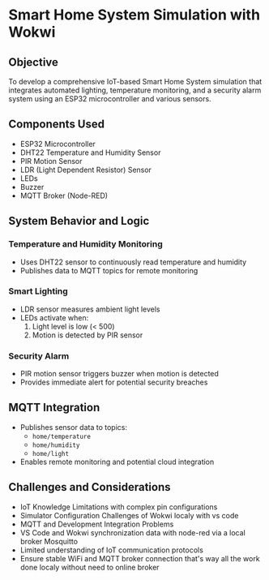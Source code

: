 # Smart Home System Simulation with Wokwi

## Objective
To develop a comprehensive IoT-based Smart Home System simulation that integrates automated lighting, temperature monitoring, and a security alarm system using an ESP32 microcontroller and various sensors.

## Components Used
- ESP32 Microcontroller
- DHT22 Temperature and Humidity Sensor
- PIR Motion Sensor
- LDR (Light Dependent Resistor) Sensor
- LEDs
- Buzzer
- MQTT Broker (Node-RED)

## System Behavior and Logic

### Temperature and Humidity Monitoring
- Uses DHT22 sensor to continuously read temperature and humidity
- Publishes data to MQTT topics for remote monitoring

### Smart Lighting
- LDR sensor measures ambient light levels
- LEDs activate when:
  1. Light level is low (< 500)
  2. Motion is detected by PIR sensor

### Security Alarm
- PIR motion sensor triggers buzzer when motion is detected
- Provides immediate alert for potential security breaches

## MQTT Integration
- Publishes sensor data to topics:
  - `home/temperature`
  - `home/humidity`
  - `home/light`
- Enables remote monitoring and potential cloud integration

## Challenges and Considerations
- IoT Knowledge Limitations with complex pin configurations
- Simulator Configuration Challenges of Wokwi localy with vs code
- MQTT and Development Integration Problems
- VS Code and Wokwi synchronization data with node-red via a local broker Mosquitto 
- Limited understanding of IoT communication protocols
- Ensure stable WiFi and MQTT broker connection that's way all the work done localy without need to online broker
